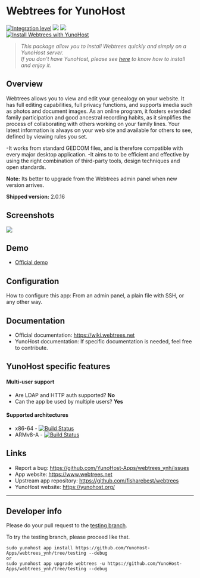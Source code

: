 # Webtrees for YunoHost

[![Integration level](https://dash.yunohost.org/integration/webtrees.svg)](https://dash.yunohost.org/appci/app/webtrees) ![](https://ci-apps.yunohost.org/ci/badges/webtrees.status.svg) ![](https://ci-apps.yunohost.org/ci/badges/webtrees.maintain.svg)  
[![Install Webtrees with YunoHost](https://install-app.yunohost.org/install-with-yunohost.svg)](https://install-app.yunohost.org/?app=webtrees)

> *This package allow you to install Webtrees quickly and simply on a YunoHost server.  
If you don't have YunoHost, please see [here](https://yunohost.org/install) to know how to install and enjoy it.*

## Overview
Webtrees allows you to view and edit your genealogy on your website. It has full editing capabilities, full privacy functions, and supports imedia such as photos and document images. As an online program, it fosters extended family participation and good ancestral recording habits, as it simplifies the process of collaborating with others working on your family lines. Your latest information is always on your web site and available for others to see, defined by viewing rules you set.

-It works from standard GEDCOM files, and is therefore compatible with every major desktop application.
-It aims to to be efficient and effective by using the right combination of third-party tools, design techniques and open standards.

**Note:** Its better to upgrade from the Webtrees admin panel when new version arrives.

**Shipped version:** 2.0.16

## Screenshots

![](https://upload.wikimedia.org/wikipedia/commons/thumb/0/01/Webtrees.png/1200px-Webtrees.png)

## Demo

* [Official demo](https://dev.webtrees.net/demo-stable/index.php?route=%2Fdemo-stable%2Ftree%2Fdemo)

## Configuration

How to configure this app: From an admin panel, a plain file with SSH, or any other way.

## Documentation

 * Official documentation: https://wiki.webtrees.net
 * YunoHost documentation: If specific documentation is needed, feel free to contribute.

## YunoHost specific features

#### Multi-user support

 * Are LDAP and HTTP auth supported? **No**
 * Can the app be used by multiple users? **Yes**

#### Supported architectures

* x86-64 - [![Build Status](https://ci-apps.yunohost.org/ci/logs/webtrees.svg)](https://ci-apps.yunohost.org/ci/apps/webtrees/)
* ARMv8-A - [![Build Status](https://ci-apps-arm.yunohost.org/ci/logs/webtrees.svg)](https://ci-apps-arm.yunohost.org/ci/apps/webtrees/)

## Links

 * Report a bug: https://github.com/YunoHost-Apps/webtrees_ynh/issues
 * App website: https://www.webtrees.net
 * Upstream app repository: https://github.com/fisharebest/webtrees
 * YunoHost website: https://yunohost.org/

---

## Developer info

Please do your pull request to the [testing branch](https://github.com/YunoHost-Apps/webtrees_ynh/tree/testing).

To try the testing branch, please proceed like that.
```
sudo yunohost app install https://github.com/YunoHost-Apps/webtrees_ynh/tree/testing --debug
or
sudo yunohost app upgrade webtrees -u https://github.com/YunoHost-Apps/webtrees_ynh/tree/testing --debug
```
